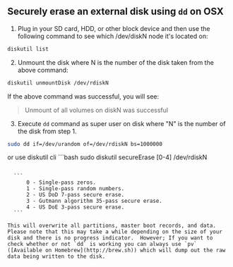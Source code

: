 ## Securely erase an external disk using `dd` on OSX

1. Plug in your SD card, HDD, or other block device and then use the following command to see which /dev/diskN node it's located on:

  ```bash
  diskutil list
  ```

2. Unmount the disk where N is the number of the disk taken from the above command:

  ```bash
  diskutil unmountDisk /dev/rdiskN
  ```

  If the above command was successful, you will see:

  > Unmount of all volumes on diskN was successful

3. Execute `dd` command as super user on disk where "N" is the number of the disk from step 1.

  ```bash
  sudo dd if=/dev/urandom of=/dev/rdiskN bs=1000000
  ```
  
  or use diskutil cli
    ```bash
  sudo diskutil secureErase [0-4] /dev/rdiskN
  ```
  
    ```
        0 - Single-pass zeros.
        1 - Single-pass random numbers.
        2 - US DoD 7-pass secure erase.
        3 - Gutmann algorithm 35-pass secure erase.
        4 - US DoE 3-pass secure erase.
    ```
    
  This will overwrite all partitions, master boot records, and data.  Please note that this may take a while depending on the size of your disk and there is no progress indicator.  However; If you want to check whether or not `dd` is working you can always use `pv` ([Available on Homebrew](http://brew.sh)) which will dump out the raw data being written to the disk.
 
